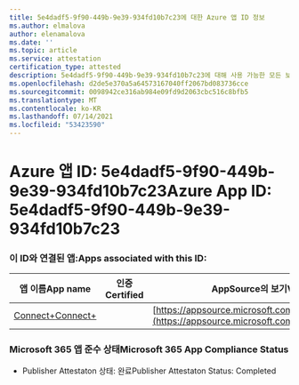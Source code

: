 ```yaml
---
title: 5e4dadf5-9f90-449b-9e39-934fd10b7c23에 대한 Azure 앱 ID 정보
ms.author: elmalova
author: elenamalova
ms.date: ''
ms.topic: article
ms.service: attestation
certification_type: attested
description: 5e4dadf5-9f90-449b-9e39-934fd10b7c23에 대해 사용 가능한 모든 보안 및 규정 준수 정보입니다.
ms.openlocfilehash: d2de5e370a5a64573167040ff2067bd083736cce
ms.sourcegitcommit: 0098942ce316ab984e09fd9d2063cbc516c8bfb5
ms.translationtype: MT
ms.contentlocale: ko-KR
ms.lasthandoff: 07/14/2021
ms.locfileid: "53423590"
---
```

# <a name="azure-app-id-5e4dadf5-9f90-449b-9e39-934fd10b7c23"></a><span data-ttu-id="86c96-103">Azure 앱 ID: 5e4dadf5-9f90-449b-9e39-934fd10b7c23</span><span class="sxs-lookup"><span data-stu-id="86c96-103">Azure App ID: 5e4dadf5-9f90-449b-9e39-934fd10b7c23</span></span>


### <a name="apps-associated-with-this-id"></a><span data-ttu-id="86c96-104">이 ID와 연결된 앱:</span><span class="sxs-lookup"><span data-stu-id="86c96-104">Apps associated with this ID:</span></span>
| <span data-ttu-id="86c96-105">**앱 이름**</span><span class="sxs-lookup"><span data-stu-id="86c96-105">**App name**</span></span> | <span data-ttu-id="86c96-106">**인증**</span><span class="sxs-lookup"><span data-stu-id="86c96-106">**Certified**</span></span> | <span data-ttu-id="86c96-107">**AppSource의 보기**</span><span class="sxs-lookup"><span data-stu-id="86c96-107">**View in AppSource**</span></span> |
|-|-|-|
| [<span data-ttu-id="86c96-108">Connect+</span><span class="sxs-lookup"><span data-stu-id="86c96-108">Connect+</span></span>](https://docs.microsoft.com/en-us/microsoft-365-app-certification/forward/WA200002611) |  | [https://appsource.microsoft.com/product/office/WA200002611](https://appsource.microsoft.com/product/office/WA200002611) |

### <a name="microsoft-365-app-compliance-status"></a><span data-ttu-id="86c96-109">Microsoft 365 앱 준수 상태</span><span class="sxs-lookup"><span data-stu-id="86c96-109">Microsoft 365 App Compliance Status</span></span>
- <span data-ttu-id="86c96-110">Publisher Attestaton 상태: 완료</span><span class="sxs-lookup"><span data-stu-id="86c96-110">Publisher Attestaton Status: Completed</span></span>
